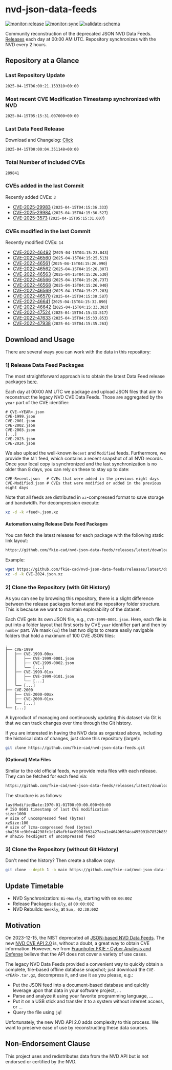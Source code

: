 # nvd-json-data-feeds

[![monitor-release](https://github.com/fkie-cad/nvd-json-data-feeds/actions/workflows/monitor_release.yml/badge.svg)](https://github.com/fkie-cad/nvd-json-data-feeds/actions/workflows/monitor_release.yml)
[![monitor-sync](https://github.com/fkie-cad/nvd-json-data-feeds/actions/workflows/monitor_sync.yml/badge.svg)](https://github.com/fkie-cad/nvd-json-data-feeds/actions/workflows/monitor_sync.yml)
[![validate-schema](https://github.com/fkie-cad/nvd-json-data-feeds/actions/workflows/validate_schema.yml/badge.svg)](https://github.com/fkie-cad/nvd-json-data-feeds/actions/workflows/validate_schema.yml)

Community reconstruction of the deprecated JSON NVD Data Feeds.
[Releases](https://github.com/fkie-cad/nvd-json-data-feeds/releases/latest) each day at 00:00 AM UTC.
Repository synchronizes with the NVD every 2 hours.

## Repository at a Glance

### Last Repository Update

```plain
2025-04-15T06:00:21.153310+00:00
```

### Most recent CVE Modification Timestamp synchronized with NVD

```plain
2025-04-15T05:15:31.007000+00:00
```

### Last Data Feed Release

Download and Changelog: [Click](https://github.com/fkie-cad/nvd-json-data-feeds/releases/latest)

```plain
2025-04-15T00:00:04.351148+00:00
```

### Total Number of included CVEs

```plain
289841
```

### CVEs added in the last Commit

Recently added CVEs: `3`

- [CVE-2025-29983](CVE-2025/CVE-2025-299xx/CVE-2025-29983.json) (`2025-04-15T04:15:36.333`)
- [CVE-2025-29984](CVE-2025/CVE-2025-299xx/CVE-2025-29984.json) (`2025-04-15T04:15:36.527`)
- [CVE-2025-3573](CVE-2025/CVE-2025-35xx/CVE-2025-3573.json) (`2025-04-15T05:15:31.007`)


### CVEs modified in the last Commit

Recently modified CVEs: `14`

- [CVE-2022-46492](CVE-2022/CVE-2022-464xx/CVE-2022-46492.json) (`2025-04-15T04:15:23.043`)
- [CVE-2022-46560](CVE-2022/CVE-2022-465xx/CVE-2022-46560.json) (`2025-04-15T04:15:25.513`)
- [CVE-2022-46561](CVE-2022/CVE-2022-465xx/CVE-2022-46561.json) (`2025-04-15T04:15:26.090`)
- [CVE-2022-46562](CVE-2022/CVE-2022-465xx/CVE-2022-46562.json) (`2025-04-15T04:15:26.307`)
- [CVE-2022-46563](CVE-2022/CVE-2022-465xx/CVE-2022-46563.json) (`2025-04-15T04:15:26.530`)
- [CVE-2022-46566](CVE-2022/CVE-2022-465xx/CVE-2022-46566.json) (`2025-04-15T04:15:26.737`)
- [CVE-2022-46568](CVE-2022/CVE-2022-465xx/CVE-2022-46568.json) (`2025-04-15T04:15:26.940`)
- [CVE-2022-46569](CVE-2022/CVE-2022-465xx/CVE-2022-46569.json) (`2025-04-15T04:15:27.203`)
- [CVE-2022-46570](CVE-2022/CVE-2022-465xx/CVE-2022-46570.json) (`2025-04-15T04:15:30.587`)
- [CVE-2022-46641](CVE-2022/CVE-2022-466xx/CVE-2022-46641.json) (`2025-04-15T04:15:32.890`)
- [CVE-2022-46642](CVE-2022/CVE-2022-466xx/CVE-2022-46642.json) (`2025-04-15T04:15:33.303`)
- [CVE-2022-47524](CVE-2022/CVE-2022-475xx/CVE-2022-47524.json) (`2025-04-15T04:15:33.517`)
- [CVE-2022-47633](CVE-2022/CVE-2022-476xx/CVE-2022-47633.json) (`2025-04-15T04:15:33.853`)
- [CVE-2022-47938](CVE-2022/CVE-2022-479xx/CVE-2022-47938.json) (`2025-04-15T04:15:35.263`)


## Download and Usage

There are several ways you can work with the data in this repository:

### 1) Release Data Feed Packages

The most straightforward approach is to obtain the latest Data Feed release packages [here](https://github.com/fkie-cad/nvd-json-data-feeds/releases/latest).

Each day at 00:00 AM UTC we package and upload JSON files that aim to reconstruct the legacy NVD CVE Data Feeds.
Those are aggregated by the `year` part of the CVE identifier:

```
# CVE-<YEAR>.json
CVE-1999.json
CVE-2001.json
CVE-2002.json
CVE-2003.json
[...]
CVE-2023.json
CVE-2024.json
```

We also upload the well-known `Recent` and `Modified` feeds.
Furthermore, we provide the `All` feed, which contains a recent snapshot of all NVD records.
Once your local copy is synchronized and the last synchronization is no older than 8 days, you can rely on these to stay up to date:

```plain
CVE-Recent.json   # CVEs that were added in the previous eight days
CVE-Modified.json # CVEs that were modified or added in the previous eight days
```

Note that all feeds are distributed in `xz`-compressed format to save storage and bandwidth.
For decompression execute:

```sh
xz -d -k <feed>.json.xz
```

#### Automation using Release Data Feed Packages

You can fetch the latest releases for each package with the following static link layout:

```sh
https://github.com/fkie-cad/nvd-json-data-feeds/releases/latest/download/CVE-<YEAR>.json.xz
```

Example:

```sh
wget https://github.com/fkie-cad/nvd-json-data-feeds/releases/latest/download/CVE-2024.json.xz
xz -d -k CVE-2024.json.xz
```

### 2) Clone the Repository (with Git History)

As you can see by browsing this repository, there is a slight difference between the release packages format and the repository folder structure.
This is because we want to maintain explorability of the dataset.

Each CVE gets its own JSON file, e.g., `CVE-1999-0001.json`.
Here, each file is put into a folder layout that first sorts by CVE `year` identifier part and then by `number` part.
We mask (`xx`) the last two digits to create easily navigable folders that hold a maximum of 100 CVE JSON files:

```plain
.
├── CVE-1999
│   ├── CVE-1999-00xx
│   │   ├── CVE-1999-0001.json
│   │   ├── CVE-1999-0002.json
│   │   └── [...]
│   ├── CVE-1999-01xx
│   │   ├── CVE-1999-0101.json
│   │   └── [...]
│   └── [...]
├── CVE-2000
│   ├── CVE-2000-00xx
│   ├── CVE-2000-01xx
│   └── [...]
└── [...]
```

A byproduct of managing and continuously updating this dataset via Git is that we can track changes over time through the Git history.

If you are interested in having the NVD data as organized above, including the historical data of changes, just clone this repository (large!):

```sh
git clone https://github.com/fkie-cad/nvd-json-data-feeds.git
```

#### (Optional) Meta Files

Similar to the old official feeds, we provide meta files with each release. They can be fetched for each feed via:

```sh
https://github.com/fkie-cad/nvd-json-data-feeds/releases/latest/download/CVE-<YEAR>.meta
```

The structure is as follows:

```plain
lastModifiedDate:1970-01-01T00:00:00.000+00:00                          # ISO 8601 timestamp of last CVE modification
size:1000                                                               # size of uncompressed feed (bytes)
xzSize:100                                                              # size of lzma-compressed feed (bytes)
sha256:e3b0c44298fc1c149afbf4c8996fb92427ae41e4649b934ca495991b7852b855 # sha256 hexdigest of uncompressed feed
```

### 3) Clone the Repository (without Git History)

Don't need the history? Then create a shallow copy:

```sh
git clone --depth 1 -b main https://github.com/fkie-cad/nvd-json-data-feeds.git
```


## Update Timetable

* NVD Synchronization: `Bi-Hourly`, starting with `00:00:00Z`
* Release Packages: `Daily`, at `00:00:00Z`
* NVD Rebuilds: `Weekly`, at `Sun, 02:30:00Z`


## Motivation

On 2023-12-15, the NIST deprecated all [JSON-based NVD Data Feeds](https://nvd.nist.gov/vuln/data-feeds#divRetirementBanner-1).
The new [NVD CVE API 2.0](https://nvd.nist.gov/developers/vulnerabilities) is, without a doubt, a great way to obtain CVE information.
However, we from [Fraunhofer FKIE - Cyber Analysis and Defense](https://www.fkie.fraunhofer.de/en/departments/cad.html) believe that the API does not cover a variety of use cases.

The legacy NVD Data Feeds provided a convenient way to quickly obtain a complete, file-based offline database snapshot; just download the `CVE-<YEAR>.tar.gz`, decompress it, and use it as you please, e.g.:

- Put the JSON feed into a document-based database and quickly leverage upon that data in your software project, ...
- Parse and analyze it using your favorite programming language, ...
- Put it on a USB stick and transfer it to a system without internet access, or ...
- Query the file using `jq`!

Unfortunately, the new NVD API 2.0 adds complexity to this process.
We want to preserve ease of use by reconstructing these data sources.

## Non-Endorsement Clause

This project uses and redistributes data from the NVD API but is not endorsed or certified by the NVD.